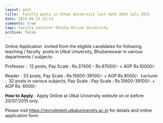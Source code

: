 ```yaml
---
layout: post
title:  Faculty posts in Utkal University last date 20th July-2015
date: 2015-06-23 22:53
comments: true
tags: Faculty Lecturer Odisha Online University
archive: false
---
```

Online Application  invited from the eligible candidates for following teaching / faculty  posts in Utkal University, Bhubaneswar in various departments / subjects:

Professor :  12 posts, Pay Scale : Rs.37400 - Rs.67000/- + AGP Rs.10000/- 

Reader : 33 posts, Pay Scale : Rs.15600-39100/- + AGP Rs.8000/- 
Lecturer :  32 posts in various subjects, Pay Scale : Pay Scale : Rs.15600-39100/- + AGP Rs. 6000/- 


**How to Apply** : Apply Online at Utkal University website on or before 20/07/2015 only. 




Please visit <https://recruitment.utkaluniversity.ac.in> for details and online application form. 






